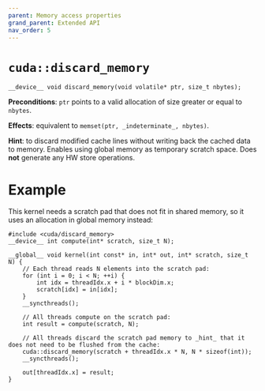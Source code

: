 ```yaml
---
parent: Memory access properties
grand_parent: Extended API
nav_order: 5
---
```


# `cuda::discard_memory`

```cuda
__device__ void discard_memory(void volatile* ptr, size_t nbytes);
```

**Preconditions**: `ptr` points to a valid allocation of size greater or equal to `nbytes`.

**Effects**: equivalent to `memset(ptr, _indeterminate_, nbytes)`.

**Hint**: to discard modified cache lines without writing back the cached data to memory. 
Enables using global memory as temporary scratch space.
Does **not** generate any HW store operations.

# Example

This kernel needs a scratch pad that does not fit in shared memory, so it uses an allocation in global memory instead:

```cuda
#include <cuda/discard_memory>
__device__ int compute(int* scratch, size_t N);

__global__ void kernel(int const* in, int* out, int* scratch, size_t N) {
    // Each thread reads N elements into the scratch pad:
    for (int i = 0; i < N; ++i) {
        int idx = threadIdx.x + i * blockDim.x;
        scratch[idx] = in[idx];
    }
    __syncthreads();

    // All threads compute on the scratch pad:
    int result = compute(scratch, N);

    // All threads discard the scratch pad memory to _hint_ that it does not need to be flushed from the cache:
    cuda::discard_memory(scratch + threadIdx.x * N, N * sizeof(int));
    __syncthreads();

    out[threadIdx.x] = result;
}
```
